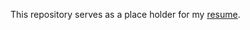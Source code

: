 This repository serves as a place holder for my [resume](https://raw.githubusercontent.com/gzzen/resume/main/resume.pdf).